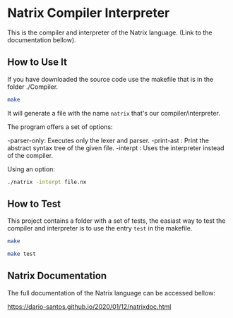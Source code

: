 # Natrix Compiler Interpreter
This is the compiler and interpreter of the Natrix language. (Link to the documentation bellow).


## How to Use It

If you have downloaded the source code use the makefile that is in the folder ./Compiler.


```sh
make
```

It will generate a file with the name `natrix` that's our compiler/interpreter. 

The program offers a set of options:

-parser-only: Executes only the lexer and parser.
-print-ast  : Print the abstract syntax tree of the given file.
-interpt    : Uses the interpreter instead of the compiler.

Using an option:

```sh
./natrix -interpt file.nx
```

## How to Test

This project contains a folder with a set of tests, the easiast way to test the compiler and interpreter is to use the entry `test` in the makefile.

```sh
make

make test
```

## Natrix Documentation

The full documentation of the Natrix language can be accessed bellow:

https://dario-santos.github.io/2020/01/12/natrixdoc.html
